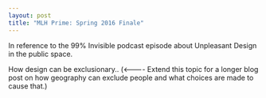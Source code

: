 ```yaml
---
layout: post
title: "MLH Prime: Spring 2016 Finale"
---
```


In reference to the 99% Invisible podcast episode about Unpleasant Design in the public space.

How design can be exclusionary.. (<---- Extend this topic for a longer blog post on how geography can exclude people and what choices are made to cause that.)
